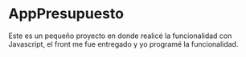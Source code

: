 # AppPresupuesto
Este es un pequeño proyecto en donde realicé la funcionalidad con Javascript, el front me fue entregado y yo programé la funcionalidad.
